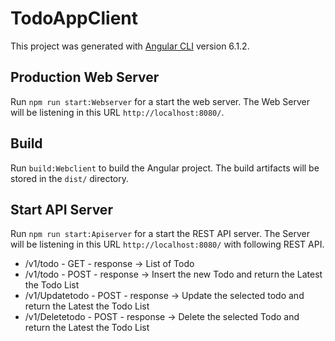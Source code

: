 # TodoAppClient

This project was generated with [Angular CLI](https://github.com/angular/angular-cli) version 6.1.2.

## Production Web Server

Run `npm run start:Webserver` for a start the web server. The Web Server will be listening in this URL `http://localhost:8080/`. 

## Build

Run `build:Webclient` to build the Angular project. The build artifacts will be stored in the `dist/` directory.

## Start API Server

Run `npm run start:Apiserver` for a start the REST API server. The Server will be listening in this URL `http://localhost:8080/` with following REST API. 

- /v1/todo - GET - response -> List of Todo
- /v1/todo -  POST - response -> Insert the new Todo and return the Latest the Todo List
- /v1/Updatetodo - POST  - response -> Update the selected todo and return the Latest the Todo List
- /v1/Deletetodo - POST - response -> Delete the selected Todo and return the Latest the Todo List

